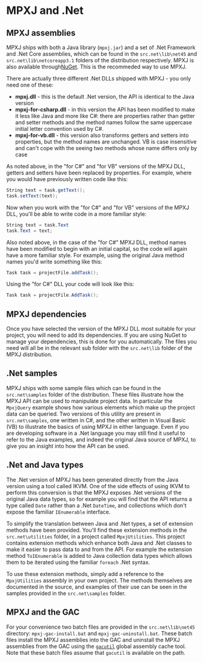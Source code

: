 # MPXJ and .Net

## MPXJ assemblies
MPXJ ships with both a Java library (`mpxj.jar`) and a set of .Net Framework
and .Net Core assemblies, which can be found in the `src.net\lib\net45` and
`src.net\lib\netcoreapp3.1` folders of the distribution respectively. MPXJ is
also available through[NuGet](http://www.nuget.org/packages?q=mpxj). This is
the recommeded way to use MPXJ.

There are actually three different .Net DLLs shipped with MPXJ - you only need
one of these:

* **mpxj.dll** - this is the default .Net version, the API is
  identical to the Java version
* **mpxj-for-csharp.dll** - in this version the API has been modified to make
  it less like Java and more like C#: there are properties rather than getter
  and setter methods and the method names follow the same uppercase initial
  letter convention used by C#.
* **mpxj-for-vb.dll** - this version also transforms getters and setters into
  properties, but the method names are unchanged. VB is case insensitive and
  can't cope with the seeing two methods whose name differs only by case

As noted above, in the "for C#" and "for VB" versions of the MPXJ DLL, getters
and setters have been replaced by properties. For example, where you would have
previously written code like this:

```C#
String text = task.getText();
task.setText(text);
```

Now when you work with the "for C#" and "for VB" versions of the MPXJ DLL,
you'll be able to write code in a more familiar style:

```C#
String text = task.Text
task.Text = text;
```

Also noted above, in the case of the "for C#" MPXJ DLL, method names have been
modified to begin with an initial capital, so the code will again have a more
familiar style. For example, using the original Java method names you'd write
something like this:

```C#
Task task = projectFile.addTask();
```

Using the "for C#" DLL your code will look like this:

```C#
Task task = projectFile.AddTask();
```

## MPXJ dependencies
Once you have selected the version of the MPXJ DLL most suitable for your
project, you will need to add its dependencies. If you are using NuGet to
manage your dependencies, this is done for you automatically. The files you
need will all be in the relevant sub folder with the `src.net\lib` folder of
the MPXJ distribution.

## .Net samples
MPXJ ships with some sample files which can be found in the `src.net\samples`
folder of the distribution. These files illustrate how the MPXJ API can be 
used to manipulate project data. In particular the `MpxjQuery` example
shows how various elements which make up the project data can be queried.
Two versions of this utility are present in `src.net\samples`, one written in C#,
and the other written in Visual Basic (VB) to illustrate the basics of using
MPXJ in either language. Even if you are developing software in a .Net
language you may still find it useful to refer to the Java examples, and
indeed the original Java source of MPXJ, to give you an insight into how the
API can be used.

## .Net and Java types
The .Net version of MPXJ has been generated directly from the Java
version using a tool called IKVM. One of the side effects of using IKVM to
perform this conversion is that the MPXJ exposes .Net versions of the
original Java data types, so for example you will find that the API returns
a type called `Date` rather than a .Net `DateTime`, and collections which 
don't expose the familiar `IEnumerable` interface.

To simplify the translation between Java and .Net types, a set of extension
methods have been provided. You'll find these extension methods in the `src.net\utilities`
folder, in a project called `MpxjUtilities`. This project contains
extension methods which enhance both Java and .Net classes to make it easier to
pass data to and from the API. For example the extension method `ToIEnumerable` 
is added to Java collection data types which allows them to be iterated using 
the familiar `foreach` .Net syntax.

To use these extension methods, simply add a reference to the 
`MpxjUtilities` assembly in your own project. The methods themselves are
documented in the source, and examples of their use can be seen in the samples
provided in the `src.net\samples` folder.

## MPXJ and the GAC
For your convenience two batch files are provided in the `src.net\lib\net45` directory:
`mpxj-gac-install.bat` and `mpxj-gac-uninstall.bat`. These batch files install
the MPXJ assemblies into the GAC and uninstall the MPXJ assemblies from the GAC 
using the [`gacutil`](http://msdn.microsoft.com/en-us/library/ex0ss12c(v=vs.110))
global assembly cache tool. Note that these batch files assume that `gacutil` is
available on the path.
